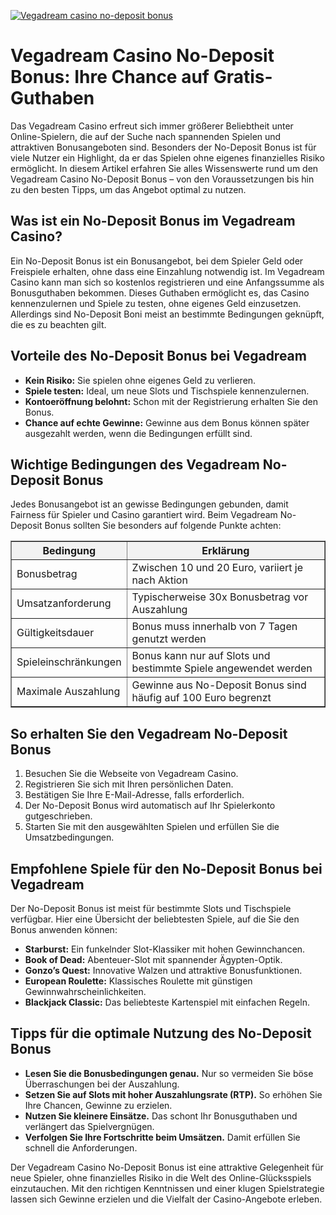 [![Vegadream casino no-deposit bonus](https://123-caf.pages.dev/gitsignup.png)](https://vrmoo.ru/Bt82HjjY)

<h1>Vegadream Casino No-Deposit Bonus: Ihre Chance auf Gratis-Guthaben</h1> <p>Das Vegadream Casino erfreut sich immer größerer Beliebtheit unter Online-Spielern, die auf der Suche nach spannenden Spielen und attraktiven Bonusangeboten sind. Besonders der No-Deposit Bonus ist für viele Nutzer ein Highlight, da er das Spielen ohne eigenes finanzielles Risiko ermöglicht. In diesem Artikel erfahren Sie alles Wissenswerte rund um den Vegadream Casino No-Deposit Bonus – von den Voraussetzungen bis hin zu den besten Tipps, um das Angebot optimal zu nutzen.</p>  <h2>Was ist ein No-Deposit Bonus im Vegadream Casino?</h2> <p>Ein No-Deposit Bonus ist ein Bonusangebot, bei dem Spieler Geld oder Freispiele erhalten, ohne dass eine Einzahlung notwendig ist. Im Vegadream Casino kann man sich so kostenlos registrieren und eine Anfangssumme als Bonusguthaben bekommen. Dieses Guthaben ermöglicht es, das Casino kennenzulernen und Spiele zu testen, ohne eigenes Geld einzusetzen. Allerdings sind No-Deposit Boni meist an bestimmte Bedingungen geknüpft, die es zu beachten gilt.</p>  <h2>Vorteile des No-Deposit Bonus bei Vegadream</h2> <ul>   <li><strong>Kein Risiko:</strong> Sie spielen ohne eigenes Geld zu verlieren.</li>   <li><strong>Spiele testen:</strong> Ideal, um neue Slots und Tischspiele kennenzulernen.</li>   <li><strong>Kontoeröffnung belohnt:</strong> Schon mit der Registrierung erhalten Sie den Bonus.</li>   <li><strong>Chance auf echte Gewinne:</strong> Gewinne aus dem Bonus können später ausgezahlt werden, wenn die Bedingungen erfüllt sind.</li> </ul>  <h2>Wichtige Bedingungen des Vegadream No-Deposit Bonus</h2> <p>Jedes Bonusangebot ist an gewisse Bedingungen gebunden, damit Fairness für Spieler und Casino garantiert wird. Beim Vegadream No-Deposit Bonus sollten Sie besonders auf folgende Punkte achten:</p>  <table border="1" cellpadding="6" cellspacing="0" style="border-collapse: collapse; width: 100%; max-width: 600px;">   <thead>     <tr style="background-color:#f2f2f2;">       <th>Bedingung</th>       <th>Erklärung</th>     </tr>   </thead>   <tbody>     <tr>       <td>Bonusbetrag</td>       <td>Zwischen 10 und 20 Euro, variiert je nach Aktion</td>     </tr>     <tr>       <td>Umsatzanforderung</td>       <td>Typischerweise 30x Bonusbetrag vor Auszahlung</td>     </tr>     <tr>       <td>Gültigkeitsdauer</td>       <td>Bonus muss innerhalb von 7 Tagen genutzt werden</td>     </tr>     <tr>       <td>Spieleinschränkungen</td>       <td>Bonus kann nur auf Slots und bestimmte Spiele angewendet werden</td>     </tr>     <tr>       <td>Maximale Auszahlung</td>       <td>Gewinne aus No-Deposit Bonus sind häufig auf 100 Euro begrenzt</td>     </tr>   </tbody> </table>  <h2>So erhalten Sie den Vegadream No-Deposit Bonus</h2> <ol>   <li>Besuchen Sie die Webseite von Vegadream Casino.</li>   <li>Registrieren Sie sich mit Ihren persönlichen Daten.</li>   <li>Bestätigen Sie Ihre E-Mail-Adresse, falls erforderlich.</li>   <li>Der No-Deposit Bonus wird automatisch auf Ihr Spielerkonto gutgeschrieben.</li>   <li>Starten Sie mit den ausgewählten Spielen und erfüllen Sie die Umsatzbedingungen.</li> </ol>  <h2>Empfohlene Spiele für den No-Deposit Bonus bei Vegadream</h2> <p>Der No-Deposit Bonus ist meist für bestimmte Slots und Tischspiele verfügbar. Hier eine Übersicht der beliebtesten Spiele, auf die Sie den Bonus anwenden können:</p>  <ul>   <li><strong>Starburst:</strong> Ein funkelnder Slot-Klassiker mit hohen Gewinnchancen.</li>   <li><strong>Book of Dead:</strong> Abenteuer-Slot mit spannender Ägypten-Optik.</li>   <li><strong>Gonzo’s Quest:</strong> Innovative Walzen und attraktive Bonusfunktionen.</li>   <li><strong>European Roulette:</strong> Klassisches Roulette mit günstigen Gewinnwahrscheinlichkeiten.</li>   <li><strong>Blackjack Classic:</strong> Das beliebteste Kartenspiel mit einfachen Regeln.</li> </ul>  <h2>Tipps für die optimale Nutzung des No-Deposit Bonus</h2> <ul>   <li><strong>Lesen Sie die Bonusbedingungen genau.</strong> Nur so vermeiden Sie böse Überraschungen bei der Auszahlung.</li>   <li><strong>Setzen Sie auf Slots mit hoher Auszahlungsrate (RTP).</strong> So erhöhen Sie Ihre Chancen, Gewinne zu erzielen.</li>   <li><strong>Nutzen Sie kleinere Einsätze.</strong> Das schont Ihr Bonusguthaben und verlängert das Spielvergnügen.</li>   <li><strong>Verfolgen Sie Ihre Fortschritte beim Umsätzen.</strong> Damit erfüllen Sie schnell die Anforderungen.</li> </ul>  <p>Der Vegadream Casino No-Deposit Bonus ist eine attraktive Gelegenheit für neue Spieler, ohne finanzielles Risiko in die Welt des Online-Glücksspiels einzutauchen. Mit den richtigen Kenntnissen und einer klugen Spielstrategie lassen sich Gewinne erzielen und die Vielfalt der Casino-Angebote erleben.</p>